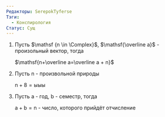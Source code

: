 ```yaml
---
Редакторы: SerepokTyferse
Тэги:
  - Конспирология
Статус: Сущ
---
```

1. Пусть $\mathsf {n \in \Complex}$, $\mathsf{\overline a}$ - произольный вектор, тогда
    
    $\mathsf{n+\overline a=\overline a + n}$
    
2. Пусть $\mathsf{n }$ - произвольной природы
    
    $\mathsf{n+8=ыыы}$
    
3. Пусть $\mathsf a$ - год, $\mathsf b$ - семестр, тогда
    
    $\mathsf{a+b=n}$ - число, которого прийдёт отчисление